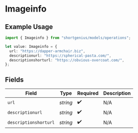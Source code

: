 # Imageinfo

## Example Usage

```typescript
import { Imageinfo } from "shortgenius/models/operations";

let value: Imageinfo = {
  url: "https://dapper-armchair.biz",
  descriptionurl: "https://spherical-pasta.com/",
  descriptionshorturl: "https://obvious-overcoat.com/",
};
```

## Fields

| Field                 | Type                  | Required              | Description           |
| --------------------- | --------------------- | --------------------- | --------------------- |
| `url`                 | *string*              | :heavy_check_mark:    | N/A                   |
| `descriptionurl`      | *string*              | :heavy_check_mark:    | N/A                   |
| `descriptionshorturl` | *string*              | :heavy_check_mark:    | N/A                   |